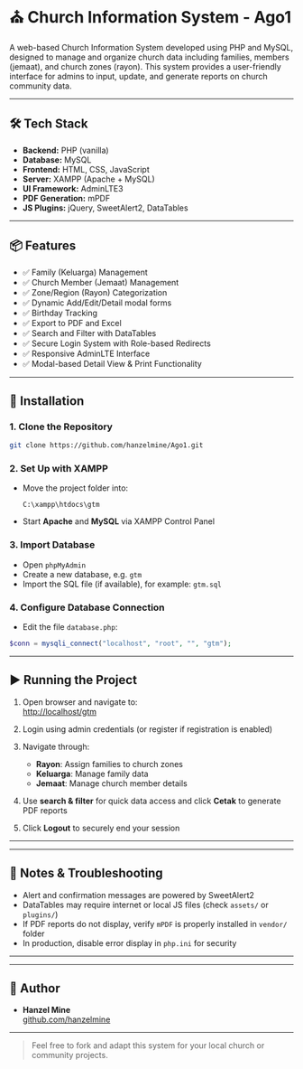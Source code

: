 # ⛪ Church Information System - Ago1

A web-based Church Information System developed using PHP and MySQL, designed to manage and organize church data including families, members (jemaat), and church zones (rayon). This system provides a user-friendly interface for admins to input, update, and generate reports on church community data.

---

## 🛠️ Tech Stack

- **Backend:** PHP (vanilla)
- **Database:** MySQL
- **Frontend:** HTML, CSS, JavaScript
- **Server:** XAMPP (Apache + MySQL)
- **UI Framework:** AdminLTE3
- **PDF Generation:** mPDF
- **JS Plugins:** jQuery, SweetAlert2, DataTables

---

## 📦 Features

- ✅ Family (Keluarga) Management
- ✅ Church Member (Jemaat) Management
- ✅ Zone/Region (Rayon) Categorization
- ✅ Dynamic Add/Edit/Detail modal forms
- ✅ Birthday Tracking
- ✅ Export to PDF and Excel
- ✅ Search and Filter with DataTables
- ✅ Secure Login System with Role-based Redirects
- ✅ Responsive AdminLTE Interface
- ✅ Modal-based Detail View & Print Functionality

---

## 🚀 Installation

### 1. Clone the Repository

```bash
git clone https://github.com/hanzelmine/Ago1.git
```

### 2. Set Up with XAMPP

- Move the project folder into:
  ```
  C:\xampp\htdocs\gtm
  ```
- Start **Apache** and **MySQL** via XAMPP Control Panel

### 3. Import Database

- Open `phpMyAdmin`
- Create a new database, e.g. `gtm`
- Import the SQL file (if available), for example: `gtm.sql`

### 4. Configure Database Connection

- Edit the file `database.php`:

```php
$conn = mysqli_connect("localhost", "root", "", "gtm");
```

---

## ▶️ Running the Project

1. Open browser and navigate to:  
   [http://localhost/gtm](http://localhost/gtm)

2. Login using admin credentials (or register if registration is enabled)

3. Navigate through:

   - **Rayon**: Assign families to church zones
   - **Keluarga**: Manage family data
   - **Jemaat**: Manage church member details

4. Use **search & filter** for quick data access and click **Cetak** to generate PDF reports

5. Click **Logout** to securely end your session

---

---

## 🧠 Notes & Troubleshooting

- Alert and confirmation messages are powered by SweetAlert2
- DataTables may require internet or local JS files (check `assets/` or `plugins/`)
- If PDF reports do not display, verify `mPDF` is properly installed in `vendor/` folder
- In production, disable error display in `php.ini` for security

---

---

## 👤 Author

- **Hanzel Mine**  
  [github.com/hanzelmine](https://github.com/hanzelmine)

---

> Feel free to fork and adapt this system for your local church or community projects.
